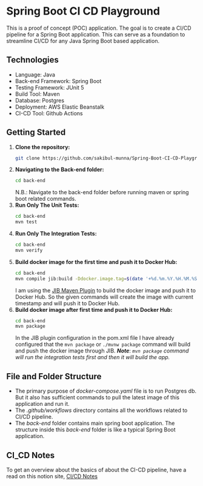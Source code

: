 # Spring Boot CI CD Playground

This is a proof of concept (POC) application. The goal is to create a CI/CD pipeline for a Spring Boot application. This can serve as a foundation to streamline CI/CD for any Java Spring Boot based application.

## Technologies
- Language: Java
- Back-end Framework: Spring Boot
- Testing Framework: JUnit 5
- Build Tool: Maven
- Database: Postgres
- Deployment: AWS Elastic Beanstalk
- CI-CD Tool: Github Actions

## Getting Started

1. **Clone the repository:**
   ```bash
   git clone https://github.com/sakibul-munna/Spring-Boot-CI-CD-Playground.git
   ```
2. **Navigating to the Back-end folder:**
   ```bash
   cd back-end
   ```
   N.B.: Navigate to the back-end folder before running maven or spring boot related commands.
3. **Run Only The Unit Tests:**
   ```bash
   cd back-end
   mvn test
   ```
4. **Run Only The Integration Tests:**
   ```bash
   cd back-end
   mvn verify
   ```
5. **Build docker image for the first time and push it to Docker Hub:**
   ```bash
   cd back-end
   mvn compile jib:build -Ddocker.image.tag=$(date '+%d.%m.%Y.%H.%M.%S')
   ```
   I am using the [JIB Maven Plugin](https://github.com/GoogleContainerTools/jib/tree/master/jib-maven-plugin#quickstart) to build the docker image and push it to Docker Hub. So the given commands will create the image with current timestamp and will push it to Docker Hub.
6. **Build docker image after first time and push it to Docker Hub:**
   ```bash
   cd back-end
   mvn package
   ```
   In the JIB plugin configuration in the pom.xml file I have already configured that the ```mvn package``` or ```./mvnw package``` command will build and push the docker image through JIB. **_Note_**: _```mvn package``` command will run the integration tests first and then it will build the app._


## File and Folder Structure
- The primary purpose of _docker-compose.yaml_ file is to run Postgres db. But it also has sufficient commands to pull the latest image of this application and run it.
- The _.github/workflows_ directory contains all the workflows related to CI/CD pipeline. 
- The _back-end_ folder contains main spring boot application. The structure inside this _back-end_ folder is like a typical Spring Boot application.

## CI_CD Notes
To get an overview about the basics of about the CI-CD pipeline, have a read on this notion site, [CI/CD Notes](https://sakibul-munna.notion.site/CI-CD-Notes-1e0a6ce10b1a4a0d9622d48cb796dc2a)
